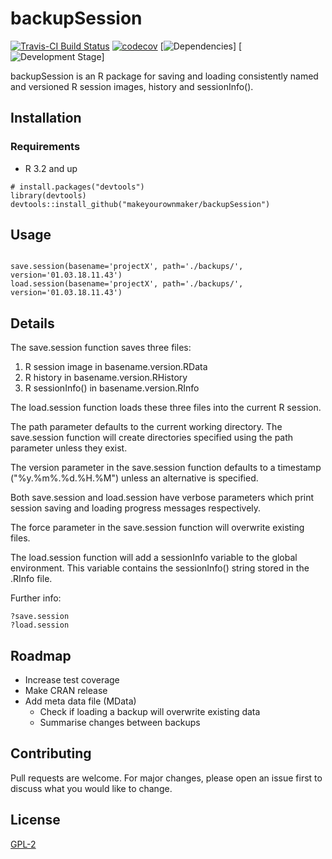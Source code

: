 
# backupSession

[![Travis-CI Build 
Status](https://travis-ci.org/makeyourownmaker/backupSession.svg?branch=master)](https://travis-ci.org/makeyourownmaker/backupSession)
[![codecov
](https://codecov.io/github/makeyourownmaker/backupSession/branch/master/graphs/badge.svg)](https://codecov.io/github/makeyourownmaker/backupSession)
[![Dependencies
](https://img.shields.io/badge/dependencies-none-brightgreen.svg?style=flat)]
[![Development 
Stage](https://img.shields.io/badge/development%20stage-beta-brightgreen.svg?style=flat)]

backupSession is an R package for saving and loading consistently named and versioned R session images, history and sessionInfo().

## Installation

### Requirements
* R 3.2 and up

```
# install.packages("devtools")
library(devtools)
devtools::install_github("makeyourownmaker/backupSession")
```

## Usage

```library(backupSession)

save.session(basename='projectX', path='./backups/', version='01.03.18.11.43')
load.session(basename='projectX', path='./backups/', version='01.03.18.11.43')
```

## Details

The save.session function saves three files: 
1) R session image in basename.version.RData
2) R history in basename.version.RHistory
3) R sessionInfo() in basename.version.RInfo

The load.session function loads these three files into the current R session.

The path parameter defaults to the current working directory.  The save.session function will create directories specified
using the path parameter unless they exist.

The version parameter in the save.session function defaults to a timestamp ("%y.%m%.%d.%H.%M") unless an alternative is specified.

Both save.session and load.session have verbose parameters which print session saving and loading progress messages respectively.

The force parameter in the save.session function will overwrite existing files.

The load.session function will add a sessionInfo<version> variable to the global environment.  This variable contains
the sessionInfo() string stored in the .RInfo file.


Further info:
```
?save.session
?load.session
```


## Roadmap

* Increase test coverage
* Make CRAN release
* Add meta data file (MData)
  * Check if loading a backup will overwrite existing data 
  * Summarise changes between backups


## Contributing
Pull requests are welcome.  For major changes, please open an issue first to discuss what you would like to change.


## License
[GPL-2](https://www.gnu.org/licenses/old-licenses/gpl-2.0.en.html)
